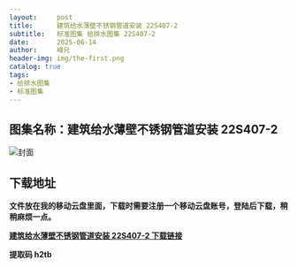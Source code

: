 ```yaml
---
layout:     post
title:      建筑给水薄壁不锈钢管道安装 22S407-2
subtitle:   标准图集 给排水图集 22S407-2
date:       2025-06-14
author:     峰兄
header-img: img/the-first.png
catalog: true
tags:
- 给排水图集
- 标准图集
---
```

## 图集名称：建筑给水薄壁不锈钢管道安装 22S407-2
![封面](https://pic1.imgdb.cn/item/684c06d858cb8da5c84ae1dc.jpg)


## 下载地址 ##
**文件放在我的移动云盘里面，下载时需要注册一个移动云盘账号，登陆后下载，稍稍麻烦一点。**  
  
[**建筑给水薄壁不锈钢管道安装 22S407-2 下载链接**](https://caiyun.139.com/w/i/2nQQTNM0X29gc)


**提取码 h2tb**

